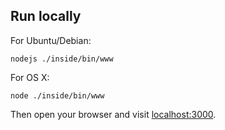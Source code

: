 ## Run locally ##
For Ubuntu/Debian:

```
nodejs ./inside/bin/www
```
For OS X: 

```
node ./inside/bin/www
```
Then open your browser and visit [localhost:3000](http://localhost:3000).

